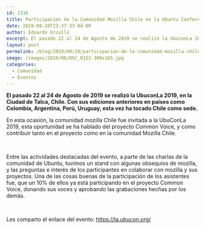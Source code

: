 ```yaml
---
id: 1316
title: Participación de la Comunidad Mozilla Chile en la Ubuntu Conference LA 2019
date: 2019-08-28T23:37:33-04:00
author: Eduardo Urcullú
excerpt: El pasado 22 al 24 de Agosto de 2019 se realizó la UbuconLa 2019, en la Ciudad de Talca, Chile. Con sus ediciones anteriores en paises como Colombia, Argentina, Perú, Uruguay, esta vez ha tocado Chile como sede.
layout: post
permalink: /blog/2019/08/28/participacion-de-la-comunidad-mozilla-chile-en-la-ubuntu-conference-la-2019/
image: /images/2019/08/DSC_0152-300x165.jpg
categories:
  - Comunidad
  - Eventos
---
```

**El pasado 22 al 24 de Agosto de 2019 se realizó la UbuconLa 2019, en la Ciudad de Talca, Chile. Con sus ediciones anteriores en paises como Colombia, Argentina, Perú, Uruguay, esta vez ha tocado Chile como sede.**

En esta ocasión, la comunidad mozilla Chile fue invitada a la UbuConLa 2019, esta oportunidad se ha hablado del proyecto Common Voice, y como contribuir tanto en el proyecto como en la comunidad Mozilla Chile.

<figure class="wp-block-image">

<img src="/images/2019/08/DSC_0001.jpg" alt="" class="wp-image-1318" srcset="/images/2019/08/DSC_0001.jpg 6000w, /images/2019/08/DSC_0001-300x200.jpg 300w, /images/2019/08/DSC_0001-768x512.jpg 768w, /images/2019/08/DSC_0001-600x400.jpg 600w, /images/2019/08/DSC_0001-1000x667.jpg 1000w" sizes="(max-width: 6000px) 100vw, 6000px" /> </figure> 

Entre las actividades destacadas del evento, a parte de las charlas de la comunidad de Ubuntu, tuvimos un stand con algunas obsequios de mozilla, y las preguntas e interés de los participantes en colaborar con mozilla y sus proyectos. Una de las cosas buenas de la participación de los asistentes fue, que un 10% de ellos ya está participando en el proyecto Common Voice, donando sus voces y aprobando las grabaciones hechas por los demás.

<figure class="wp-block-image">

<img src="/images/2019/08/IMG_20190823_150450708.jpg" alt="" class="wp-image-1320" srcset="/images/2019/08/IMG_20190823_150450708.jpg 3120w, /images/2019/08/IMG_20190823_150450708-300x213.jpg 300w, /images/2019/08/IMG_20190823_150450708-768x545.jpg 768w, /images/2019/08/IMG_20190823_150450708-600x426.jpg 600w, /images/2019/08/IMG_20190823_150450708-1000x710.jpg 1000w" sizes="(max-width: 3120px) 100vw, 3120px" />
</figure> 

Les comparto el enlace del evento: <https://la.ubucon.org/>